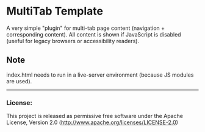 # MultiTab Template
A very simple "plugin" for multi-tab page content (navigation + corresponding content).
All content is shown if JavaScript is disabled (useful for legacy browsers or accessibility readers).

## Note
index.html needs to run in a live-server environment (because JS modules are used).

---


### License:
This project is released as permissive free software under the Apache License, Version 2.0 (http://www.apache.org/licenses/LICENSE-2.0)
